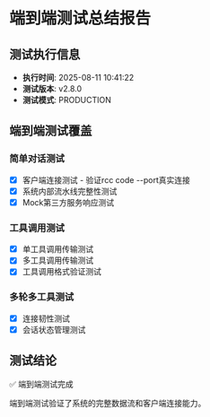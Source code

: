# 端到端测试总结报告

## 测试执行信息
- **执行时间**: 2025-08-11 10:41:22
- **测试版本**: v2.8.0
- **测试模式**: PRODUCTION

## 端到端测试覆盖

### 简单对话测试
- [x] 客户端连接测试 - 验证rcc code --port真实连接
- [x] 系统内部流水线完整性测试
- [x] Mock第三方服务响应测试

### 工具调用测试  
- [x] 单工具调用传输测试
- [x] 多工具调用传输测试
- [x] 工具调用格式验证测试

### 多轮多工具测试
- [x] 连接韧性测试
- [x] 会话状态管理测试

## 测试结论
✅ 端到端测试完成

端到端测试验证了系统的完整数据流和客户端连接能力。
